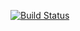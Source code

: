 [![Build Status](https://travis-ci.org/LeonQuezada/PyMS-calculadora.svg?branch=master)](https://travis-ci.org/LeonQuezada/PyMS-calculadora)
